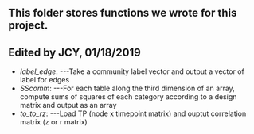 This folder stores functions we wrote for this project.
---
Edited by JCY, 01/18/2019
---

* *label_edge*:
---Take a community label vector and output a vector of label for edges
* *SScomm*:
---For each table along the third dimension of an array, compute sums of squares of each category according to a design matrix and output as an array
* *to_to_rz*:
---Load TP (node x timepoint matrix) and ouptut correlation matrix (z or r matrix)